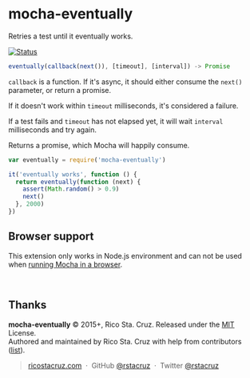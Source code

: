 # mocha-eventually

Retries a test until it eventually works.

[![Status](https://travis-ci.org/rstacruz/mocha-eventually.svg?branch=master)](https://travis-ci.org/rstacruz/mocha-eventually "See test builds")

```js
eventually(callback(next()), [timeout], [interval]) -> Promise
```

`callback` is a function. If it's async, it should either consume the `next()` parameter, or return a promise.

If it doesn't work within `timeout` milliseconds, it's considered a failure.

If a test fails and `timeout` has not elapsed yet, it will wait `interval` milliseconds and try again.

Returns a promise, which Mocha will happily consume.

```js
var eventually = require('mocha-eventually')

it('eventually works', function () {
  return eventually(function (next) {
    assert(Math.random() > 0.9)
    next()
  }, 2000)
})
```

## Browser support

This extension only works in Node.js environment and can not be used when [running Mocha in a browser](https://mochajs.org#running-mocha-in-the-browser).

<br>

## Thanks

**mocha-eventually** © 2015+, Rico Sta. Cruz. Released under the [MIT] License.<br>
Authored and maintained by Rico Sta. Cruz with help from contributors ([list][contributors]).

> [ricostacruz.com](http://ricostacruz.com) &nbsp;&middot;&nbsp;
> GitHub [@rstacruz](https://github.com/rstacruz) &nbsp;&middot;&nbsp;
> Twitter [@rstacruz](https://twitter.com/rstacruz)

[MIT]: http://mit-license.org/
[contributors]: http://github.com/rstacruz/mocha-eventually/contributors
